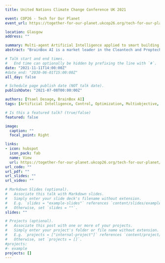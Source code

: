 ```yaml
---
title: United Nations Climate Change Conference UK 2021 

event: COP26 - Tech for Our Planet
event_url: https://together-for-our-planet.ukcop26.org/tech-for-our-planet/

location: Glasgow
address: ""

summary: Multi-agent Artificial Intelligence applied to smart building clusters interacting with the electric grid.
abstract: "BrainBox AI is a market leader in the Cleantech and Proptech sectors offering artificial intelligence (AI) to combat climate change by making commercial buildings smarter and more efficient. Its flagship product combines AI and cloud computing to create a fully autonomous commercial heating, ventilation, and air conditioning (HVAC) solution. Through seamless communication with building management systems (BMS), the technology optimizes HVAC systems in real-time, permitting the existing infrastructure to become predictive and self-adaptive, while significantly reducing energy consumption and emissions. Harnessing the power of BrainBox AI’s core product, its next phase of innovation brings together entire building clusters and cities."

# Talk start and end times.
#   End time can optionally be hidden by prefixing the line with `#`.
date: "2021-11-11T14:00:00Z"
#date_end: "2030-06-01T15:00:00Z"
all_day: false

# Schedule page publish date (NOT talk date).
publishDate: "2021-07-08T00:00:00Z"

authors: [Ysael Desage, BrainBox AI]
tags: [Artificial Intelligence, Control, Optimization, Multiobjective, Deep Learning, Energy, HVAC, Smart Grid, Power Systems, Multi-Agent]

# Is this a featured talk? (true/false)
featured: false

image:
  caption: ""
  focal_point: Right

links:
- icon: hubspot
  icon_pack: fab
  name: View
  url: https://together-for-our-planet.ukcop26.org/tech-for-our-planet/
url_code: ""
url_pdf: ""
url_slides: ""
url_video: ""

# Markdown Slides (optional).
#   Associate this talk with Markdown slides.
#   Simply enter your slide deck's filename without extension.
#   E.g. `slides = "example-slides"` references `content/slides/example-slides.md`.
#   Otherwise, set `slides = ""`.
slides: ""

# Projects (optional).
#   Associate this post with one or more of your projects.
#   Simply enter your project's folder or file name without extension.
#   E.g. `projects = ["internal-project"]` references `content/project/deep-learning/index.md`.
#   Otherwise, set `projects = []`.
#projects:
#- example
projects: []
---
```

